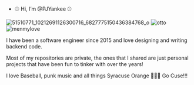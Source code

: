 - ⚾ Hi, I’m @PJYankee ⚾

![51510771_10212691126300716_6827775150436384768_o](https://github.com/user-attachments/assets/d59ab1f7-cc38-4c29-b3fd-a69fb4240931) ![otto](https://user-images.githubusercontent.com/99086883/230986456-6bd509e1-907d-41ee-8529-f11a84ec94cb.jpg)![menmylove](https://github.com/PJYankee/PJYankee/assets/99086883/0e46a704-ef05-4682-8186-da9c9574516e)






I have been a software engineer since 2015 and love designing and writing backend code.  

Most of my repositories are private, the ones that I shared are just personal projects that have been fun to tinker with over the years!

I love Baseball, punk music and all things Syracuse Orange 🍊🍊🍊 Go Cuse!!!

<!---
PJYankee/PJYankee is a ✨ special ✨ repository because its `README.md` (this file) appears on your GitHub profile.
You can click the Preview link to take a look at your changes.
--->
